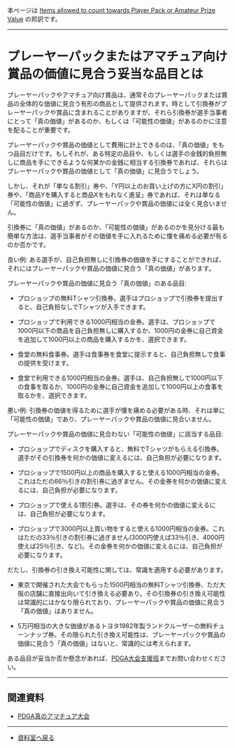 本ページは
[Items allowed to count towards Player Pack or Amateur Prize Value](
https://www.pdga.com/files/pdga_allowable_items_towards_player_pack_value.pdf)
の邦訳です。

---

# プレーヤーパックまたはアマチュア向け賞品の価値に見合う妥当な品目とは

プレーヤーパックやアマチュア向け賞品は、通常そのプレーヤーパックまたは賞品の全体的な価値に見合う有形の商品として提供されます。時として引換券がプレーヤーパックや賞品に含まれることがありますが、それら引換券が選手当事者にとって「真の価値」があるのか、もしくは「可能性の価値」があるのかに注意を配ることが重要です。

プレーヤーパックや賞品の価値として費用に計上できるのは、「真の価値」をもつ品目だけです。もしそれが、ある特定の品目や、もしくは選手の金銭的負担無しに商品を手にできるような何某かの金銭に相当する引換券であれば、それらはプレーヤーパックや賞品の価値として「真の価値」に見合うでしょう。

しかし、それが「単なる割引」券や、「Y円以上のお買い上げの方にX円の割引」券や、「商品Yを購入すると商品Xをもれなく進呈」券であれば、それは単なる「可能性の価値」に過ぎず、プレーヤーパックや賞品の価値には全く見合いません。

引換券に「真の価値」があるのか、「可能性の価値」があるのかを見分ける最も簡単な方法は、選手当事者がその価値を手に入れるために懐を痛める必要が有るのか否かです。

良い例: ある選手が、自己負担無しに引換券の価値を手にすることができれば、それにはプレーヤーパックや賞品の価値に見合う「真の価値」があります。

プレーヤーパックや賞品の価値に見合う「真の価値」のある品目:

* プロショップの無料Tシャツ引換券。選手はプロショップで引換券を提出すると、自己負担なしでTシャツが入手できます。

* プロショップで利用できる1000円相当の金券。選手は、プロショップで1000円以下の商品を自己負担無しに購入するか、1000円の金券に自己資金を追加して1000円以上の商品を購入するかを、選択できます。

* 食堂の無料食事券。選手は食事券を食堂に提示すると、自己負担無しで食事の提供を受けます。

* 食堂で利用できる1000円相当の金券。選手は、自己負担無しで1000円以下の食事を取るか、1000円の金券に自己資金を追加して1000円以上の食事を取るかを、選択できます。

悪い例: 引換券の価値を得るために選手が懐を痛める必要がある時、それは単に「可能性の価値」であり、プレーヤーパックや賞品の価値に見合いません。

プレーヤーパックや賞品の価値に見合わない「可能性の価値」に該当する品目:

* プロショップでディスクを購入すると、無料でTシャツがもらえる引換券。選手がその引換券を何かの価値に変えるには、自己負担が必要になります。

* プロショップで1500円以上の商品を購入すると使える1000円相当の金券。これはただの66％引きの割引券に過ぎません。その金券を何かの価値に変えるには、自己負担が必要になります。

* プロショップで使える1割引券。選手は、その券を何かの価値に変えるには、自己負担が必要になります。

* プロショップで3000円以上買い物をすると使える1000円相当の金券。これはただの33％引きの割引券に過ぎません(3000円使えば33％引き、4000円使えば25％引き、など)。その金券を何かの価値に変えるには、自己負担が必要になります。

だたし、引換券の引き換え可能性に関しては、常識を適用する必要があります。

* 東京で開催された大会でもらった1500円相当の無料Tシャツ引換券、ただ大阪の店舗に直接出向いて引き換える必要あり。その引換券の引き換え可能性は常識的にはかなり限られており、プレーヤーパックや賞品の価値に見合う「真の価値」はありません。

* 5万円相当の大きな価値があるトヨタ1982年製ランドクルーザーの無料チューンナップ券。その限られた引き換え可能性は、プレーヤーパックや賞品の価値に見合う「真の価値」はないと、常識的には考えられます。

ある品目が妥当か否か懸念があれば、[PDGA大会支援班](https://www.pdga.com/contact/eventsupport)までお問い合わせください。

---
## 関連資料

* [PDGA真のアマチュア大会](/libraries/trueamateur)

---
* [資料室へ戻る](/libraries/index)
